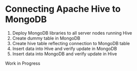 Connecting Apache Hive to MongoDB 
=========================

1. Deploy MongoDB libraries to all server nodes running Hive
2. Create dummy table in MongoDB
3. Create hive table reflecting connection to MongoDB table
4. Insert data into Hive and verify update in MongoDB
5. Insert data into MongoDB and verify update in Hive

Work in Progress
